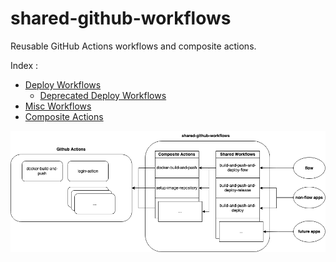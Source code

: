 # shared-github-workflows
Reusable GitHub Actions workflows and composite actions.

Index :

* [Deploy Workflows](workflows-deploy.md)
  * [Deprecated Deploy Workflows](workflows-deploy-DEPRECATED.md)
* [Misc Workflows](workflows-misc.md)
* [Composite Actions](composite-actions.md)

![Relationship Between Workflows and Composite Actions](images/SGW-structure.png)
